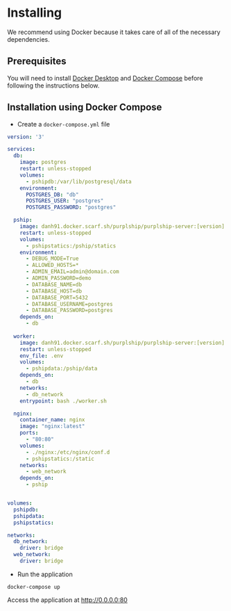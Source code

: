 # Installing

We recommend using Docker because it takes care of all of the necessary dependencies.


## Prerequisites 

You will need to install [Docker Desktop](https://www.docker.com/products/docker-desktop) and 
[Docker Compose](https://docs.docker.com/compose/install/) before following the instructions below.


## Installation using Docker Compose

- Create a `docker-compose.yml` file

```yaml
version: '3'

services:
  db:
    image: postgres
    restart: unless-stopped
    volumes:
      - pshipdb:/var/lib/postgresql/data
    environment:
      POSTGRES_DB: "db"
      POSTGRES_USER: "postgres"
      POSTGRES_PASSWORD: "postgres"

  pship:
    image: danh91.docker.scarf.sh/purplship/purplship-server:[version]
    restart: unless-stopped
    volumes:
      - pshipstatics:/pship/statics
    environment:
      - DEBUG_MODE=True
      - ALLOWED_HOSTS=*
      - ADMIN_EMAIL=admin@domain.com
      - ADMIN_PASSWORD=demo
      - DATABASE_NAME=db
      - DATABASE_HOST=db
      - DATABASE_PORT=5432
      - DATABASE_USERNAME=postgres
      - DATABASE_PASSWORD=postgres
    depends_on:
      - db
  
  worker:
    image: danh91.docker.scarf.sh/purplship/purplship-server:[version]
    restart: unless-stopped
    env_file: .env
    volumes:
      - pshipdata:/pship/data
    depends_on:
      - db
    networks:
      - db_network
    entrypoint: bash ./worker.sh

  nginx:
    container_name: nginx
    image: "nginx:latest"
    ports:
      - "80:80"
    volumes:
      - ./nginx:/etc/nginx/conf.d
      - pshipstatics:/static
    networks:
      - web_network
    depends_on:
      - pship


volumes:
  pshipdb:
  pshipdata:
  pshipstatics:

networks:
  db_network:
    driver: bridge
  web_network:
    driver: bridge
```

- Run the application

```terminal
docker-compose up
```

Access the application at http://0.0.0.0:80
